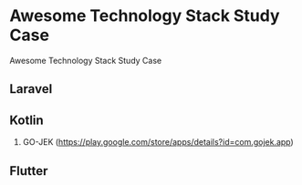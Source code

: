 # Awesome Technology Stack Study Case
Awesome Technology Stack Study Case

## Laravel

## Kotlin
1. GO-JEK (https://play.google.com/store/apps/details?id=com.gojek.app)

## Flutter
